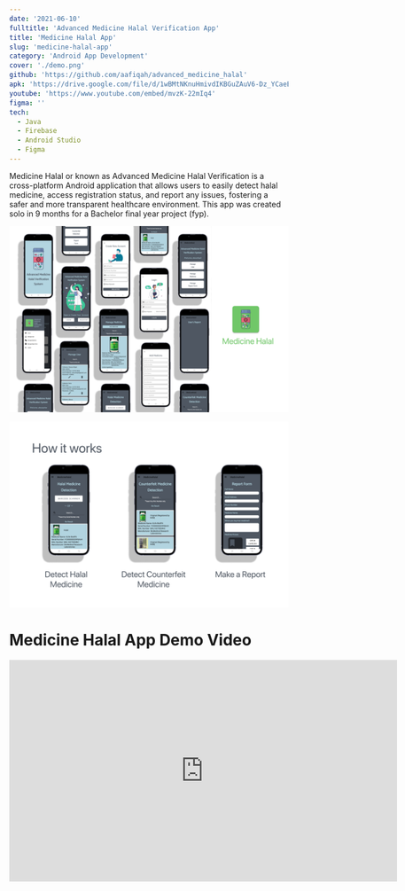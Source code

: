 ```yaml
---
date: '2021-06-10'
fulltitle: 'Advanced Medicine Halal Verification App'
title: 'Medicine Halal App'
slug: 'medicine-halal-app'
category: 'Android App Development'
cover: './demo.png'
github: 'https://github.com/aafiqah/advanced_medicine_halal'
apk: 'https://drive.google.com/file/d/1wBMtNKnuHmivdIKBGuZAuV6-Dz_YCaeE/view?usp=sharing'
youtube: 'https://www.youtube.com/embed/mvzK-22mIq4'
figma: ''
tech:
  - Java
  - Firebase
  - Android Studio
  - Figma
---
```


Medicine Halal or known as Advanced Medicine Halal Verification is a cross-platform Android application that allows users to easily detect halal medicine, access registration status, and report any issues, fostering a safer and more transparent healthcare environment. This app was created solo in 9 months for a Bachelor final year project (fyp).

![Medicine Halal App Logo](./medicine-halal-1.jpg)

![How it work](./medicine-halal-2.jpg)

# Medicine Halal App Demo Video

<div style="text-align: center;">
  <iframe width="700" height="400" src="https://www.youtube.com/embed/mvzK-22mIq4" frameborder="0" allowfullscreen></iframe>
</div>

